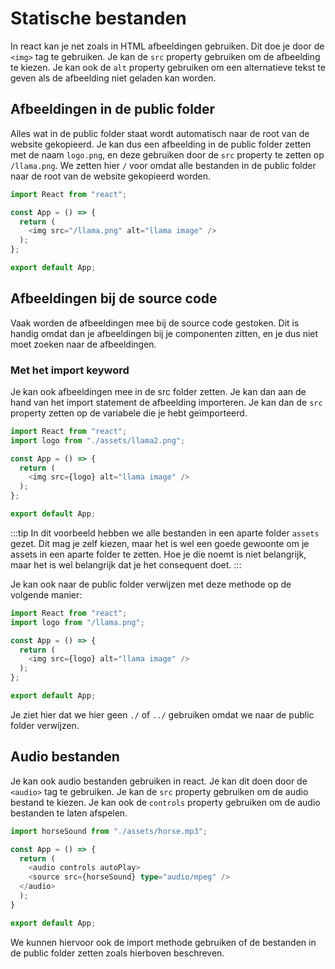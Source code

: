 # Statische bestanden

In react kan je net zoals in HTML afbeeldingen gebruiken. Dit doe je door de `<img>` tag te gebruiken. Je kan de `src` property gebruiken om de afbeelding te kiezen. Je kan ook de `alt` property gebruiken om een alternatieve tekst te geven als de afbeelding niet geladen kan worden.

## Afbeeldingen in de public folder

Alles wat in de public folder staat wordt automatisch naar de root van de website gekopieerd. Je kan dus een afbeelding in de public folder zetten met de naam `logo.png`, en deze gebruiken door de `src` property te zetten op `/llama.png`. We zetten hier `/` voor omdat alle bestanden in de public folder naar de root van de website gekopieerd worden.

```typescript codesandbox={"template": "react-assets", "filename": "src/App.tsx"}
import React from "react";

const App = () => {
  return (
    <img src="/llama.png" alt="llama image" />
  );
};

export default App;
```

## Afbeeldingen bij de source code

Vaak worden de afbeeldingen mee bij de source code gestoken. Dit is handig omdat dan je afbeeldingen bij je componenten zitten, en je dus niet moet zoeken naar de afbeeldingen. 

### Met het import keyword

Je kan ook afbeeldingen mee in de src folder zetten. Je kan dan aan de hand van het import statement de afbeelding importeren. Je kan dan de `src` property zetten op de variabele die je hebt geïmporteerd. 

```typescript codesandbox={"template": "react-assets", "filename": "src/App.tsx"}
import React from "react";
import logo from "./assets/llama2.png";

const App = () => {
  return (
    <img src={logo} alt="llama image" />
  );
};

export default App;
```

:::tip
In dit voorbeeld hebben we alle bestanden in een aparte folder `assets` gezet. Dit mag je zelf kiezen, maar het is wel een goede gewoonte om je assets in een aparte folder te zetten. Hoe je die noemt is niet belangrijk, maar het is wel belangrijk dat je het consequent doet.
:::

Je kan ook naar de public folder verwijzen met deze methode op de volgende manier:

```typescript codesandbox={"template": "react-assets", "filename": "src/App.tsx"}
import React from "react";
import logo from "/llama.png";

const App = () => {
  return (
    <img src={logo} alt="llama image" />
  );
};

export default App;
```

Je ziet hier dat we hier geen `./` of `../` gebruiken omdat we naar de public folder verwijzen.

## Audio bestanden

Je kan ook audio bestanden gebruiken in react. Je kan dit doen door de `<audio>` tag te gebruiken. Je kan de `src` property gebruiken om de audio bestand te kiezen. Je kan ook de `controls` property gebruiken om de audio bestanden te laten afspelen. 

```typescript codesandbox={"template": "react-assets", "filename": "src/App.tsx"}
import horseSound from "./assets/horse.mp3";

const App = () => {
  return (
    <audio controls autoPlay>
    <source src={horseSound} type="audio/mpeg" />
  </audio>
  );
}

export default App;
```

We kunnen hiervoor ook de import methode gebruiken of de bestanden in de public folder zetten zoals hierboven beschreven.